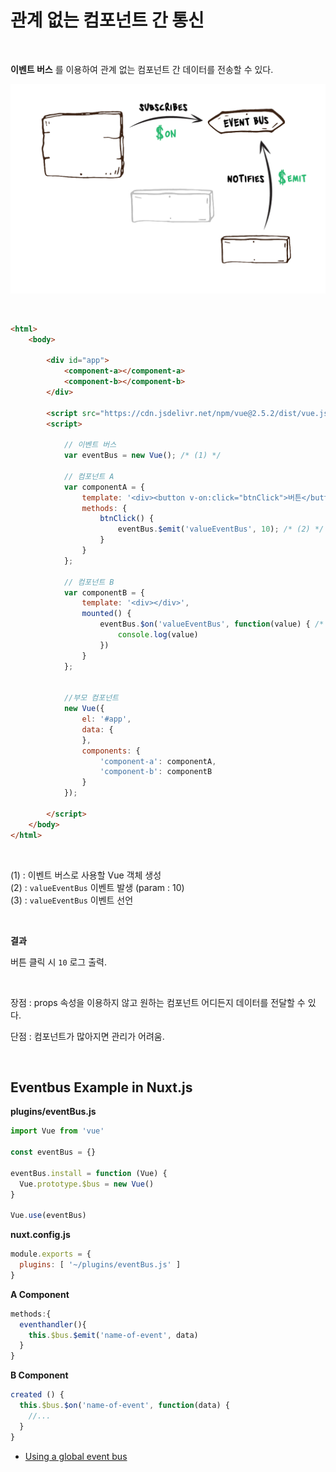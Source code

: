 
# 관계 없는 컴포넌트 간 통신

&nbsp;

**이벤트 버스** 를 이용하여 관계 없는 컴포넌트 간 데이터를 전송할 수 있다.

![](./assets/eventbus.png)

&nbsp;

```html
<html>
    <body>
        
        <div id="app">
            <component-a></component-a>
            <component-b></component-b>
        </div>

        <script src="https://cdn.jsdelivr.net/npm/vue@2.5.2/dist/vue.js"></script>
        <script>

            // 이벤트 버스
            var eventBus = new Vue(); /* (1) */

            // 컴포넌트 A
            var componentA = {
                template: '<div><button v-on:click="btnClick">버튼</button></div>',
                methods: {
                    btnClick() {
                        eventBus.$emit('valueEventBus', 10); /* (2) */
                    }
                }
            };

            // 컴포넌트 B
            var componentB = {
                template: '<div></div>',
                mounted() {
                    eventBus.$on('valueEventBus', function(value) { /* (3) */
                        console.log(value)
                    })
                }
            };


            //부모 컴포넌트
            new Vue({
                el: '#app',
                data: {
                },
                components: {
                    'component-a': componentA,
                    'component-b': componentB
                }
            });

        </script>
    </body>
</html>
```

&nbsp;

(1) : 이벤트 버스로 사용할 Vue 객체 생성  
(2) : `valueEventBus` 이벤트 발생 (param : 10)  
(3) : `valueEventBus` 이벤트 선언

&nbsp;

**결과**

버튼 클릭 시 `10` 로그 출력.

&nbsp;

장점 : props 속성을 이용하지 않고 원하는 컴포넌트 어디든지 데이터를 전달할 수 있다.

단점 : 컴포넌트가 많아지면 관리가 어려움.

&nbsp;
&nbsp;

## Eventbus Example in Nuxt.js

**plugins/eventBus.js**
```javascript
import Vue from 'vue'

const eventBus = {}

eventBus.install = function (Vue) {
  Vue.prototype.$bus = new Vue()
}

Vue.use(eventBus)
```

**nuxt.config.js**
```javascript
module.exports = {
  plugins: [ '~/plugins/eventBus.js' ]
}
```

**A Component**
```javascript
methods:{
  eventhandler(){
    this.$bus.$emit('name-of-event', data)
  }
}
```

**B Component**
```javascript
created () {
  this.$bus.$on('name-of-event', function(data) { 
    //... 
  } 
}
```

- [Using a global event bus](https://github.com/nuxt/nuxt.js/issues/1139)
